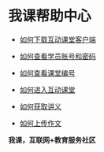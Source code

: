# 我课帮助中心

  - [如何下载互动课堂客户端](/live_class#互动课堂客户端下载)

  - [如何查看学员账号和密码](/live_class#如何查看学员的互动课堂账号)
  
  - [如何查看课堂编号](/live_class#如何查看课堂编号)
  
  - [如何进入互动课堂](/live_class#如何进入互动课堂)
  
  - [如何获取讲义](/personal_center#如何获取课堂讲义)
  
  - [如何上传作文](/personal_center#学生如何上传作文)
  
  <!-- - [如何上传作业](/live_class#如何上传作业) -->
  <!-- - [如何查看作业反馈](/live_class#如何查看作业反馈) -->

**我课，互联网+教育服务社区**